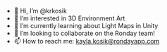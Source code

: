 - 👋 Hi, I’m @krkosik
- 👀 I’m interested in 3D Environment Art
- 🌱 I’m currently learning about Light Maps in Unity
- 💞️ I’m looking to collaborate on the Ronday team!
- 📫 How to reach me: kayla.kosik@rondayapp.com

<!---
krkosik/krkosik is a ✨ special ✨ repository because its `README.md` (this file) appears on your GitHub profile.
You can click the Preview link to take a look at your changes.
--->
